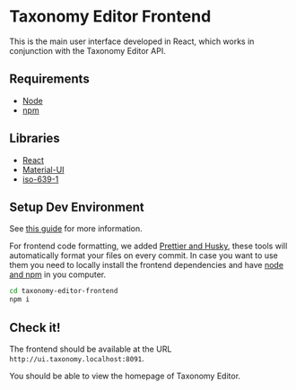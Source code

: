 # Taxonomy Editor Frontend

This is the main user interface developed in React, which works in conjunction with the Taxonomy Editor API.

## Requirements

- [Node](https://nodejs.org/en/)
- [npm](https://www.npmjs.com/)

## Libraries

- [React](https://reactjs.org/)
- [Material-UI](https://mui.com/)
- [iso-639-1](https://www.npmjs.com/package/iso-639-1)

## Setup Dev Environment

See [this guide](../doc/introduction/setup-dev.md) for more information.

For frontend code formatting, we added [Prettier and Husky](https://prettier.io/docs/en/precommit.html), these tools will automatically format your files on every commit. In case you want to use them you need to locally install the frontend dependencies and have [node and npm](https://nodejs.org/es/) in you computer.

```bash
cd taxonomy-editor-frontend
npm i
```

## Check it!

The frontend should be available at the URL `http://ui.taxonomy.localhost:8091`.

You should be able to view the homepage of Taxonomy Editor.
